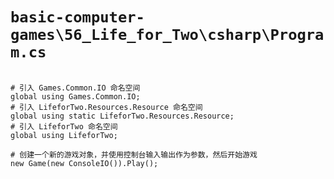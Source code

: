 # `basic-computer-games\56_Life_for_Two\csharp\Program.cs`

```

# 引入 Games.Common.IO 命名空间
global using Games.Common.IO;
# 引入 LifeforTwo.Resources.Resource 命名空间
global using static LifeforTwo.Resources.Resource;
# 引入 LifeforTwo 命名空间
global using LifeforTwo;

# 创建一个新的游戏对象，并使用控制台输入输出作为参数，然后开始游戏
new Game(new ConsoleIO()).Play();

```